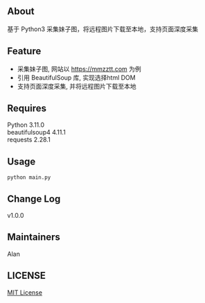## About
基于 Python3 采集妹子图，将远程图片下载至本地，支持页面深度采集

## Feature

* 采集妹子图, 网站以 https://mmzztt.com 为例
* 引用 BeautifulSoup 库, 实现选择html DOM 
* 支持页面深度采集, 并将远程图片下载至本地

## Requires
Python 3.11.0  
beautifulsoup4 4.11.1  
requests 2.28.1  

## Usage
```
python main.py
```

## Change Log
v1.0.0  

## Maintainers
Alan

## LICENSE
[MIT License](https://github.com/joanbabyfet/collect_girl_img/blob/master/LICENSE)